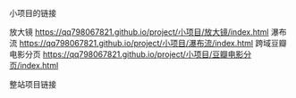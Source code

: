 小项目的链接


放大镜 https://qq798067821.github.io/project/小项目/放大镜/index.html
瀑布流 https://qq798067821.github.io/project/小项目/瀑布流/index.html
 跨域豆瓣电影分页 https://qq798067821.github.io/project/小项目/豆瓣电影分页/index.html
 
 
 整站项目链接
